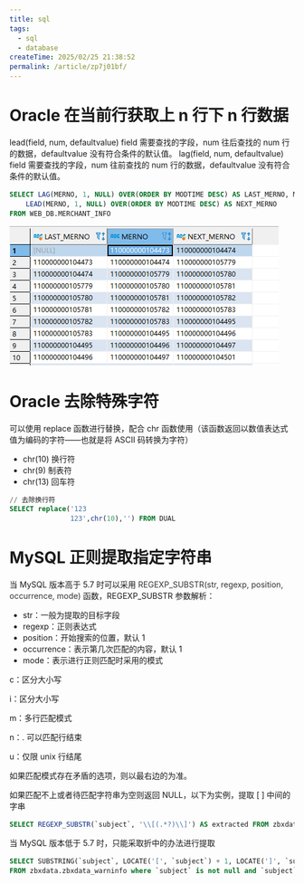 ```yaml
---
title: sql
tags:
  - sql
  - database
createTime: 2025/02/25 21:38:52
permalink: /article/zp7j01bf/
---
```

# Oracle 在当前行获取上 n 行下 n 行数据
lead(field, num, defaultvalue) field 需要查找的字段，num 往后查找的 num 行的数据，defaultvalue 没有符合条件的默认值。
lag(field, num, defaultvalue) field 需要查找的字段，num 往前查找的 num 行的数据，defaultvalue 没有符合条件的默认值。

```sql
SELECT LAG(MERNO, 1, NULL) OVER(ORDER BY MODTIME DESC) AS LAST_MERNO, MERNO,
	LEAD(MERNO, 1, NULL) OVER(ORDER BY MODTIME DESC) AS NEXT_MERNO
FROM WEB_DB.MERCHANT_INFO
```

![](../images/db/sql/1.png)

# Oracle 去除特殊字符
可以使用 replace 函数进行替换，配合 chr 函数使用（该函数返回以数值表达式值为编码的字符——也就是将 ASCII 码转换为字符）

+ chr(10) 换行符
+ chr(9) 制表符
+ chr(13) 回车符

```sql
// 去除换行符
SELECT replace('123
               123',chr(10),'') FROM DUAL
```

# MySQL 正则提取指定字符串
当 MySQL 版本高于 5.7 时可以采用 <font style="color:rgb(51, 51, 51);">REGEXP_SUBSTR(str, regexp, position, occurrence, mode) </font>函数，REGEXP_SUBSTR 参数解析：

+ str：一般为提取的目标字段
+ regexp：正则表达式
+ position：开始搜索的位置，默认 1
+ occurrence：表示第几次匹配的内容，默认 1
+ mode：表示进行正则匹配时采用的模式

c：区分大小写

i：区分大小写

m：多行匹配模式

n：. 可以匹配行结束

u：仅限 unix 行结尾

如果匹配模式存在矛盾的选项，则以最右边的为准。

如果匹配不上或者待匹配字符串为空则返回 NULL，以下为实例，提取 [ ] 中间的字串

```sql
SELECT REGEXP_SUBSTR(`subject`, '\\[(.*?)\\]') AS extracted FROM zbxdata_warninfo;
```

当 MySQL 版本低于 5.7 时，只能采取折中的办法进行提取

```sql
SELECT SUBSTRING(`subject`, LOCATE('[', `subject`) + 1, LOCATE(']', `subject`) - LOCATE('[', `subject`) - 1) AS group_name, `subject`, content
FROM zbxdata.zbxdata_warninfo where `subject` is not null and `subject` != ''
```

# 
